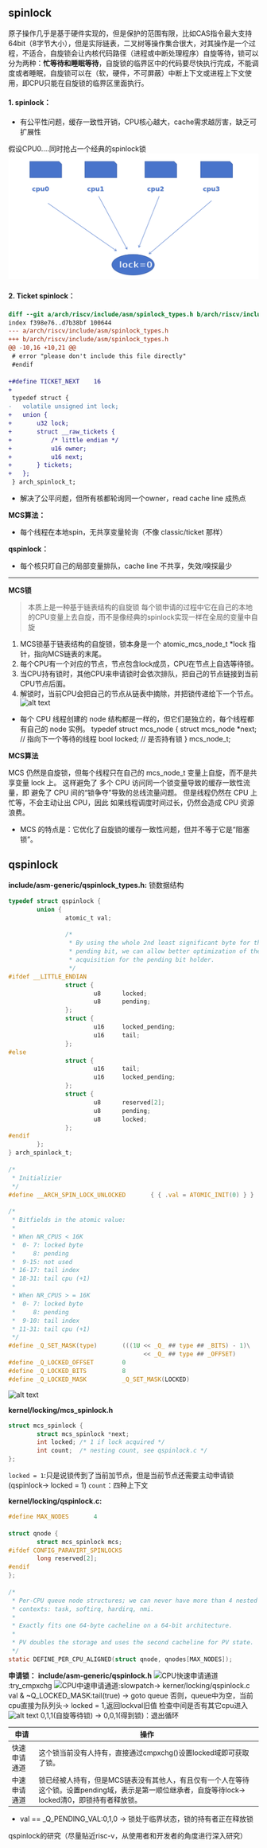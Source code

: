 <!--
 * @Date: 2025-03-25
 * @LastEditors: error: git config user.name & please set dead value or install git
 * @LastEditTime: 2025-04-09
 * @FilePath: /spinlock/qspinlock.md
 * @Description: 
--> 
## spinlock

原子操作几乎是基于硬件实现的，但是保护的范围有限，比如CAS指令最大支持64bit（8字节大小），但是实际链表，二叉树等操作集合很大，对其操作是一个过程，不适合，自旋锁会让内核代码路径（进程或中断处理程序）自旋等待，锁可以分为两种：**忙等待和睡眠等待**，自旋锁的临界区中的代码要尽快执行完成，不能调度或者睡眠，自旋锁可以在（软，硬件，不可屏蔽）中断上下文或进程上下文使用，即CPU只能在自旋锁的临界区里面执行。


#### 1. spinlock：

- 有公平性问题，缓存一致性开销，CPU核心越大，cache需求越厉害，缺乏可扩展性

假设CPU0....同时抢占一个经典的spinlock锁
![alt text](image-6.png)

#### 2. Ticket spinlock：
```diff
diff --git a/arch/riscv/include/asm/spinlock_types.h b/arch/riscv/include/asm/spinlock_types.h
index f398e76..d7b38bf 100644
--- a/arch/riscv/include/asm/spinlock_types.h
+++ b/arch/riscv/include/asm/spinlock_types.h
@@ -10,16 +10,21 @@
 # error "please don't include this file directly"
 #endif
 
+#define TICKET_NEXT	16
+
 typedef struct {
-	volatile unsigned int lock;
+	union {
+		u32 lock;
+		struct __raw_tickets {
+			/* little endian */
+			u16 owner;
+			u16 next;
+		} tickets;
+	};
 } arch_spinlock_t;
```
- 解决了公平问题，但所有核都轮询同一个owner，read cache line 成热点


**MCS算法：**

- 每个线程在本地spin，无共享变量轮询（不像 classic/ticket 那样）

**qspinlock：** 

- 每个核只盯自己的局部变量排队，cache line 不共享，失效/嗅探最少


--- 

**MCS锁**

> 本质上是一种基于链表结构的自旋锁
> 每个锁申请的过程中它在自己的本地的CPU变量上去自旋，而不是像经典的spinlock实现一样在全局的变量中自旋

1. MCS锁基于链表结构的自旋锁，锁本身是一个 atomic_mcs_node_t *lock 指针，指向MCS链表的末尾。
2. 每个CPU有一个对应的节点，节点包含lock成员，CPU在节点上自选等待锁。
3. 当CPU持有锁时，其他CPU来申请锁时会依次排队，把自己的节点链接到当前CPU节点后面。
4. 解锁时，当前CPU会把自己的节点从链表中摘除，并把锁传递给下一个节点。
![alt text](image-1.png)
- 每个 CPU 线程创建的 node 结构都是一样的，但它们是独立的，每个线程都有自己的 node 实例。
typedef struct mcs_node {
     struct mcs_node *next;  // 指向下一个等待的线程
    bool locked;            // 是否持有锁
} mcs_node_t;


**MCS算法**

MCS 仍然是自旋锁，但每个线程只在自己的 mcs_node_t 变量上自旋，而不是共享变量 lock 上。
这样避免了 多个 CPU 访问同一个锁变量导致的缓存一致性流量，即 避免了 CPU 间的“锁争夺”导致的总线流量问题。
但是线程仍然在 CPU 上忙等，不会主动让出 CPU，因此 如果线程调度时间过长，仍然会造成 CPU 资源浪费。
- MCS 的特点是：它优化了自旋锁的缓存一致性问题，但并不等于它是“阻塞锁”。


## qspinlock
**include/asm-generic/qspinlock_types.h:** 锁数据结构
```c
typedef struct qspinlock {
        union {
                atomic_t val;

                /*
                 * By using the whole 2nd least significant byte for the
                 * pending bit, we can allow better optimization of the lock
                 * acquisition for the pending bit holder.
                 */
#ifdef __LITTLE_ENDIAN
                struct {
                        u8      locked;
                        u8      pending;
                };
                struct {
                        u16     locked_pending;
                        u16     tail;
                };
#else
                struct {
                        u16     tail;
                        u16     locked_pending;
                };
                struct {
                        u8      reserved[2];
                        u8      pending;
                        u8      locked;
                };
#endif
        };
} arch_spinlock_t;

/*
 * Initializier
 */
#define __ARCH_SPIN_LOCK_UNLOCKED       { { .val = ATOMIC_INIT(0) } }

/*
 * Bitfields in the atomic value:
 *
 * When NR_CPUS < 16K
 *  0- 7: locked byte
 *     8: pending
 *  9-15: not used
 * 16-17: tail index
 * 18-31: tail cpu (+1)
 *
 * When NR_CPUS > = 16K
 *  0- 7: locked byte
 *     8: pending
 *  9-10: tail index
 * 11-31: tail cpu (+1)
 */
#define _Q_SET_MASK(type)       (((1U << _Q_ ## type ## _BITS) - 1)\
                                      << _Q_ ## type ## _OFFSET)
#define _Q_LOCKED_OFFSET        0
#define _Q_LOCKED_BITS          8
#define _Q_LOCKED_MASK          _Q_SET_MASK(LOCKED)
```
![alt text](image-2.png)


**kernel/locking/mcs_spinlock.h**
```c
struct mcs_spinlock {
        struct mcs_spinlock *next;
        int locked; /* 1 if lock acquired */
        int count;  /* nesting count, see qspinlock.c */
};
```
`locked = 1`:只是说锁传到了当前加节点，但是当前节点还需要主动申请锁(qspinlock-> locked = 1)
`count`：四种上下文

**kernel/locking/qspinlock.c:**
```c
#define MAX_NODES       4

struct qnode {
        struct mcs_spinlock mcs;
#ifdef CONFIG_PARAVIRT_SPINLOCKS
        long reserved[2];
#endif
};

/*
 * Per-CPU queue node structures; we can never have more than 4 nested
 * contexts: task, softirq, hardirq, nmi.
 *
 * Exactly fits one 64-byte cacheline on a 64-bit architecture.
 *
 * PV doubles the storage and uses the second cacheline for PV state.
 */
static DEFINE_PER_CPU_ALIGNED(struct qnode, qnodes[MAX_NODES]);
```
**申请锁：**
**include/asm-generic/qspinlock.h**
![CPU快速申请通道](image-3.png):try_cmpxchg
![CPU中速申请通道](image-4.png):slowpatch-> kerner/locking/qspinlock.c
val & ~Q_LOCKED_MASK:tail(true) ->  goto queue
否则，queue中为空，当前cpu直接为队列头->  locked = 1,返回lockval旧值
检查中间是否有其它cpu进入
![alt text](image-5.png)
0,1,1(自旋等待锁) ->  0,0,1(得到锁)：退出循环

| 申请         | 操作                                                                                                                                                |
| ------------ | --------------------------------------------------------------------------------------------------------------------------------------------------- |
| 快速申请通道 | 这个锁当前没有人持有，直接通过cmpxchg()设置locked域即可获取了锁。                                                                                   |
| 中速申请通道 | 锁已经被人持有，但是MCS链表没有其他人，有且仅有一个人在等待这个锁。设置pending域，表示是第一顺位继承者，自旋等待lock-> locked清0，即锁持有者释放锁。 |






- val == _Q_PENDING_VAL:0,1,0 ->  锁处于临界状态，锁的持有者正在释放锁















qspinlock的研究（尽量贴近risc-v，从使用者和开发者的角度进行深入研究）


